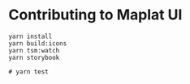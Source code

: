 # Contributing to Maplat UI

```shell
yarn install
yarn build:icons
yarn tsm:watch
yarn storybook

# yarn test
```
